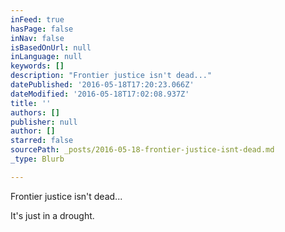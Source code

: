 ```yaml
---
inFeed: true
hasPage: false
inNav: false
isBasedOnUrl: null
inLanguage: null
keywords: []
description: "Frontier justice isn't dead..."
datePublished: '2016-05-18T17:20:23.066Z'
dateModified: '2016-05-18T17:02:08.937Z'
title: ''
authors: []
publisher: null
author: []
starred: false
sourcePath: _posts/2016-05-18-frontier-justice-isnt-dead.md
_type: Blurb

---
```

Frontier justice isn't dead...

It's just in a drought.